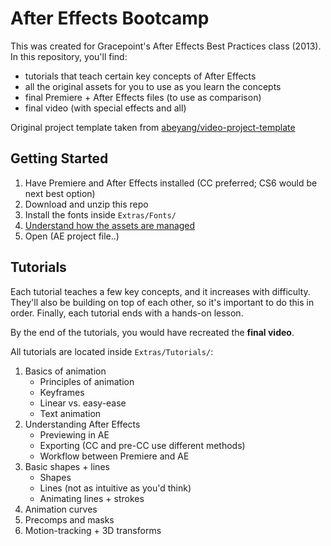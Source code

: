 # After Effects Bootcamp

This was created for Gracepoint's After Effects Best Practices class (2013). In this repository, you'll find:

- tutorials that teach certain key concepts of After Effects
- all the original assets for you to use as you learn the concepts
- final Premiere + After Effects files (to use as comparison)
- final video (with special effects and all)

Original project template taken from [abeyang/video-project-template][1]

## Getting Started

1. Have Premiere and After Effects installed (CC preferred; CS6 would be next best option)
2. Download and unzip this repo
3. Install the fonts inside `Extras/Fonts/`
4. [Understand how the assets are managed][2]
5. Open (AE project file..)

## Tutorials

Each tutorial teaches a few key concepts, and it increases with difficulty. They'll also be building on top of each other, so it's important to do this in order. Finally, each tutorial ends with a hands-on lesson.

By the end of the tutorials, you would have recreated the **final video**.

All tutorials are located inside `Extras/Tutorials/`:

1. Basics of animation
	- Principles of animation
	- Keyframes
	- Linear vs. easy-ease
	- Text animation
2. Understanding After Effects
	- Previewing in AE
	- Exporting (CC and pre-CC use different methods)
	- Workflow between Premiere and AE
3. Basic shapes + lines 
	- Shapes
	- Lines (not as intuitive as you'd think)
	- Animating lines + strokes
4. Animation curves
5. Precomps and masks
6. Motion-tracking + 3D transforms

[1]:	https://github.com/abeyang/video-project-template
[2]:	https://github.com/abeyang/video-project-template